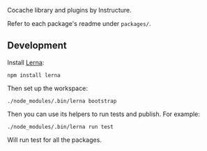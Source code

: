 Cocache library and plugins by Instructure.

Refer to each package's readme under `packages/`.

## Development

Install [Lerna](https://github.com/lerna/lerna):

    npm install lerna

Then set up the workspace:

    ./node_modules/.bin/lerna bootstrap

Then you can use its helpers to run tests and publish. For example:

    ./node_modules/.bin/lerna run test

Will run test for all the packages.